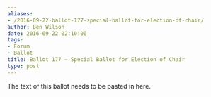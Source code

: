 ```yaml
---
aliases:
- /2016-09-22-ballot-177-special-ballot-for-election-of-chair/
author: Ben Wilson
date: 2016-09-22 02:10:00
tags:
- Forum
- Ballot
title: Ballot 177 – Special Ballot for Election of Chair
type: post
---
```


The text of this ballot needs to be pasted in here.
